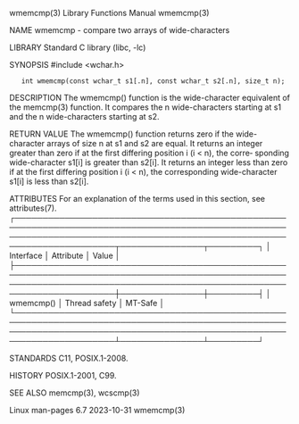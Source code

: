 wmemcmp(3)                                                                                Library Functions Manual                                                                               wmemcmp(3)

NAME
       wmemcmp - compare two arrays of wide-characters

LIBRARY
       Standard C library (libc, -lc)

SYNOPSIS
       #include <wchar.h>

       int wmemcmp(const wchar_t s1[.n], const wchar_t s2[.n], size_t n);

DESCRIPTION
       The wmemcmp() function is the wide-character equivalent of the memcmp(3) function.  It compares the n wide-characters starting at s1 and the n wide-characters starting at s2.

RETURN VALUE
       The wmemcmp() function returns zero if the wide-character arrays of size n at s1 and s2 are equal.  It returns an integer greater than zero if at the first differing position i (i < n), the corre‐
       sponding wide-character s1[i] is greater than s2[i].  It returns an integer less than zero if at the first differing position i (i < n), the corresponding wide-character s1[i] is less than s2[i].

ATTRIBUTES
       For an explanation of the terms used in this section, see attributes(7).
       ┌────────────────────────────────────────────────────────────────────────────────────────────────────────────────────────────────────────────────────────────────────────┬───────────────┬─────────┐
       │ Interface                                                                                                                                                              │ Attribute     │ Value   │
       ├────────────────────────────────────────────────────────────────────────────────────────────────────────────────────────────────────────────────────────────────────────┼───────────────┼─────────┤
       │ wmemcmp()                                                                                                                                                              │ Thread safety │ MT-Safe │
       └────────────────────────────────────────────────────────────────────────────────────────────────────────────────────────────────────────────────────────────────────────┴───────────────┴─────────┘

STANDARDS
       C11, POSIX.1-2008.

HISTORY
       POSIX.1-2001, C99.

SEE ALSO
       memcmp(3), wcscmp(3)

Linux man-pages 6.7                                                                              2023-10-31                                                                                      wmemcmp(3)

